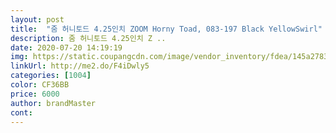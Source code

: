 ```yaml
---
layout: post 
title:  "줌 허니토드 4.25인치 ZOOM Horny Toad, 083-197 Black YellowSwirl" 
description: 줌 허니토드 4.25인치 Z ..
date: 2020-07-20 14:19:19 
img: https://static.coupangcdn.com/image/vendor_inventory/fdea/145a2783da36f2ec23907c99c737bcdbe7c1728cdc158825bdb02d53fb97.jpg 
linkUrl: http://me2.do/F4iDwly5 
categories: [1004] 
color: CF36BB 
price: 6000 
author: brandMaster 
cont:  
---
```

 